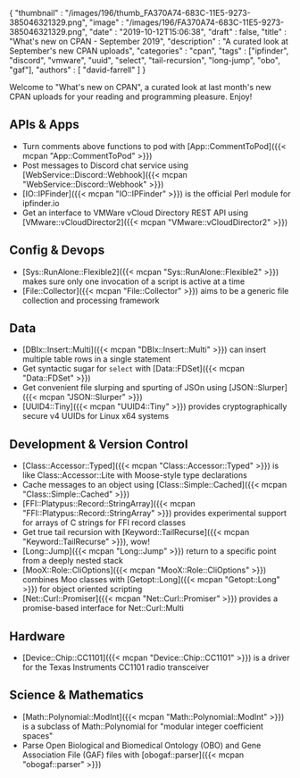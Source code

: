 {
   "thumbnail" : "/images/196/thumb_FA370A74-683C-11E5-9273-385046321329.png",
   "image" : "/images/196/FA370A74-683C-11E5-9273-385046321329.png",
   "date" : "2019-10-12T15:06:38",
   "draft" : false,
   "title" : "What's new on CPAN - September 2019",
   "description" : "A curated look at September's new CPAN uploads",
   "categories" : "cpan",
   "tags" : ["ipfinder", "discord", "vmware", "uuid", "select", "tail-recursion", "long-jump", "obo", "gaf"],
   "authors" : [
      "david-farrell"
   ]
}


Welcome to "What's new on CPAN", a curated look at last month's new CPAN uploads for your reading and programming pleasure. Enjoy!

APIs & Apps
-----------
* Turn comments above functions to pod with [App::CommentToPod]({{< mcpan "App::CommentToPod" >}})
* Post messages to Discord chat service using [WebService::Discord::Webhook]({{< mcpan "WebService::Discord::Webhook" >}})
* [IO::IPFinder]({{< mcpan "IO::IPFinder" >}}) is the official Perl module for ipfinder.io
* Get an interface to VMWare vCloud Directory REST API using [VMware::vCloudDirector2]({{< mcpan "VMware::vCloudDirector2" >}})


Config & Devops
---------------
* [Sys::RunAlone::Flexible2]({{< mcpan "Sys::RunAlone::Flexible2" >}}) makes sure only one invocation of a script is active at a time
* [File::Collector]({{< mcpan "File::Collector" >}}) aims to be a generic file collection and processing framework


Data
----
* [DBIx::Insert::Multi]({{< mcpan "DBIx::Insert::Multi" >}}) can insert multiple table rows in a single statement
* Get syntactic sugar for `select` with [Data::FDSet]({{< mcpan "Data::FDSet" >}})
* Get convenient file slurping and spurting of JSOn using [JSON::Slurper]({{< mcpan "JSON::Slurper" >}})
* [UUID4::Tiny]({{< mcpan "UUID4::Tiny" >}}) provides cryptographically secure v4 UUIDs for Linux x64 systems


Development & Version Control
-----------------------------
* [Class::Accessor::Typed]({{< mcpan "Class::Accessor::Typed" >}}) is like Class::Accessor::Lite with Moose-style type declarations
* Cache messages to an object using [Class::Simple::Cached]({{< mcpan "Class::Simple::Cached" >}})
* [FFI::Platypus::Record::StringArray]({{< mcpan "FFI::Platypus::Record::StringArray" >}}) provides experimental support for arrays of C strings for FFI record classes
* Get true tail recursion with [Keyword::TailRecurse]({{< mcpan "Keyword::TailRecurse" >}}), wow!
* [Long::Jump]({{< mcpan "Long::Jump" >}}) return to a specific point from a deeply nested stack
* [MooX::Role::CliOptions]({{< mcpan "MooX::Role::CliOptions" >}}) combines Moo classes with [Getopt::Long]({{< mcpan "Getopt::Long" >}}) for object oriented scripting
* [Net::Curl::Promiser]({{< mcpan "Net::Curl::Promiser" >}}) provides a promise-based interface for Net::Curl::Multi


Hardware
--------
* [Device::Chip::CC1101]({{< mcpan "Device::Chip::CC1101" >}}) is a driver for the Texas Instruments CC1101 radio transceiver


Science & Mathematics
---------------------
* [Math::Polynomial::ModInt]({{< mcpan "Math::Polynomial::ModInt" >}}) is a subclass of Math::Polynomial for "modular integer coefficient spaces"
* Parse Open Biological and Biomedical Ontology (OBO) and Gene Association File (GAF) files with [obogaf::parser]({{< mcpan "obogaf::parser" >}})


